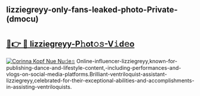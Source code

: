 ## lizziegreyy-only-fans​-leaked-photo​-Private-(dmocu)


# <h2><a href="https://mediaupload.pro?title=lizziegreyy&ref=git">🔗👉 🔴 lizziegreyy-P𝚑ot𝚘𝚜-V𝚒d𝚎o</a></h2>

[![Corinna Kopf Nue Nu𝚍e𝚜](https://i.imgur.com/0qMVB7G.gif)](https://mediaupload.pro?title=lizziegreyy&ref=git)
Online-influencer-lizziegreyy,known-for-publishing-dance-and-lifestyle-content,-including-performances-and-vlogs-on-social-media-platforms.Brilliant-ventriloquist-assistant-lizziegreyy,celebrated-for-their-exceptional-abilities-and-accomplishments-in-assisting-ventriloquists.  